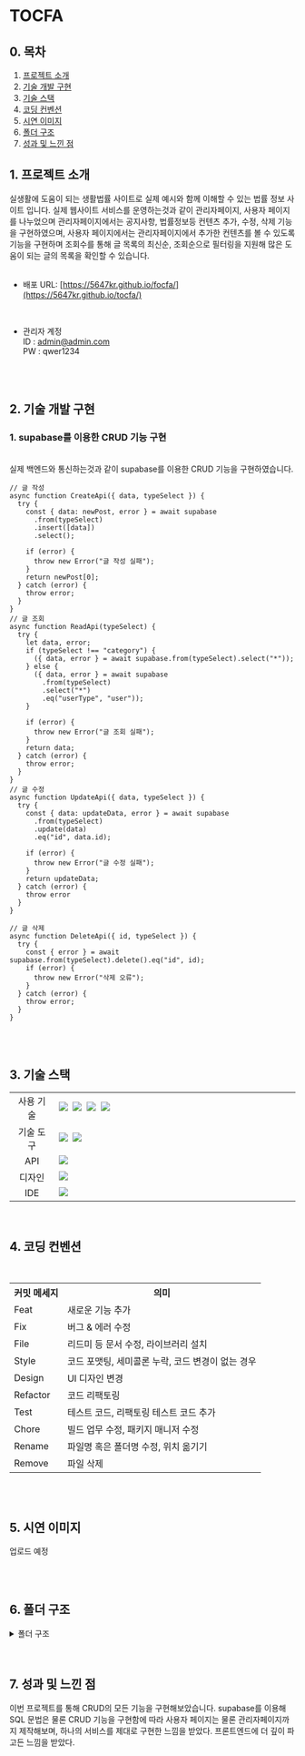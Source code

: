 # TOCFA

## 0. 목차

1.  [프로젝트 소개](#1-프로젝트-소개)
2.  [기술 개발 구현](#2-기술-개발-구현)
3.  [기술 스택](#3-기술-스택)
4.  [코딩 컨벤션](#4-코딩-컨벤션)
5.  [시연 이미지](#5-시연-이미지)
6.  [폴더 구조](#6-폴더-구조)
7.  [성과 및 느낀 점](#8-성과-및-느낀-점)
    <br>

## 1. 프로젝트 소개

실생활에 도움이 되는 생활법률 사이트로 실제 예시와 함께 이해할 수 있는 법률 정보 사이트 입니다. 실제 웹사이트 서비스를 운영하는것과 같이 관리자페이지, 사용자 페이지를 나누었으며 관리자페이지에서는 공지사항, 법률정보등 컨텐츠 추가, 수정, 삭제 기능을 구현하였으며, 사용자 페이지에서는 관리자페이지에서 추가한 컨텐츠를 볼 수 있도록 기능을 구현하며 조회수를 통해 글 목록의 최신순, 조회순으로 필터링을 지원해 많은 도움이 되는 글의 목록을 확인할 수 있습니다.
<br />
<br />

- 배포 URL: [https://5647kr.github.io/focfa/](https://5647kr.github.io/tocfa/)
<br />

- 관리자 계정<br/>
  ID : admin@admin.com<br/>
  PW : qwer1234
<br>
<br>

## 2. 기술 개발 구현

### 1. supabase를 이용한 CRUD 기능 구현

<br>
실제 백엔드와 통신하는것과 같이 supabase를 이용한 CRUD 기능을 구현하였습니다.
<br>

```
// 글 작성
async function CreateApi({ data, typeSelect }) {
  try {
    const { data: newPost, error } = await supabase
      .from(typeSelect)
      .insert([data])
      .select();

    if (error) {
      throw new Error("글 작성 실패");
    }
    return newPost[0];
  } catch (error) {
    throw error;
  }
}
// 글 조회
async function ReadApi(typeSelect) {
  try {
    let data, error;
    if (typeSelect !== "category") {
      ({ data, error } = await supabase.from(typeSelect).select("*"));
    } else {
      ({ data, error } = await supabase
        .from(typeSelect)
        .select("*")
        .eq("userType", "user"));
    }

    if (error) {
      throw new Error("글 조회 실패");
    }
    return data;
  } catch (error) {
    throw error;
  }
}
// 글 수정
async function UpdateApi({ data, typeSelect }) {
  try {
    const { data: updateData, error } = await supabase
      .from(typeSelect)
      .update(data)
      .eq("id", data.id);

    if (error) {
      throw new Error("글 수정 실패");
    }
    return updateData;
  } catch (error) {
    throw error
  }
}

// 글 삭제
async function DeleteApi({ id, typeSelect }) {
  try {
    const { error } = await supabase.from(typeSelect).delete().eq("id", id);
    if (error) {
      throw new Error("삭제 오류");
    }
  } catch (error) {
    throw error;
  }
}

```

<br>
<br>

## 3. 기술 스택

<table>
  <tr>
    <td align="center" width="100px">사용 기술</td>
    <td width="800px">
      <img src="https://img.shields.io/badge/React-61DAFB?style=for-the-badge&logo=React&logoColor=ffffff"/>&nbsp
      <img src="https://img.shields.io/badge/React%20Router-CA4245?style=for-the-badge&logo=ReactRouter&logoColor=white"/>&nbsp 
      <img src="https://img.shields.io/badge/styled--components-DB7093?style=for-the-badge&logo=styled-components&logoColor=white"/>&nbsp
      <img src="https://img.shields.io/badge/zustand-2c51c1?style=for-the-badge&logo=zustand&logoColor=white"/>&nbsp 
    </td>
  </tr>
  <tr>
    <td align="center">기술 도구</td>
    <td>
      <img src="https://img.shields.io/badge/GitHub-181717?style=for-the-badge&logo=GitHub&logoColor=white"/>&nbsp 
      <img src="https://img.shields.io/badge/git-F05032?style=for-the-badge&logo=git&logoColor=white">
    </td>
  <tr>
  <tr>
    <td align="center">API</td>
    <td>
     <img src="https://img.shields.io/badge/supabase-000000?style=for-the-badge&logo=supabase&logoColor=hsl(153.1deg 60.67% 53.14%)"/>&nbsp 
    </td>
  <tr>
    <td align="center">디자인</td>
    <td>
      <img src="https://img.shields.io/badge/Figma-d90f42?style=for-the-badge&logo=Figma&logoColor=white"/>&nbsp  
    </td>
  </tr>
  <tr>
    <td align="center">IDE</td>
    <td>
      <img src="https://img.shields.io/badge/VSCode-007ACC?style=for-the-badge&logo=Visual%20Studio%20Code&logoColor=white"/>&nbsp
  </tr>
</table>

<br>

## 4. 코딩 컨벤션

<br>

<detail>
  <table>
    <tr>
      <th>커밋 메세지</th>
      <th>의미</th>
    </tr>
    <tr>
      <td>Feat</td>
      <td>새로운 기능 추가</td>
    </tr>
    <tr>
      <td>Fix</td>
      <td>버그 & 에러 수정</td>
    </tr>
    <tr>
      <td>File</td>
      <td>리드미 등 문서 수정, 라이브러리 설치</td>
    </tr>
    <tr>
      <td>Style</td>
      <td>코드 포맷팅, 세미콜론 누락, 코드 변경이 없는 경우</td>
    </tr>
    <tr>
      <td>Design</td>
      <td>UI 디자인 변경</td>
    </tr>
    <tr>
      <td>Refactor</td>
      <td>코드 리팩토링</td>
    </tr>
    <tr>
      <td>Test</td>
      <td>테스트 코드, 리팩토링 테스트 코드 추가</td>
    </tr>
    <tr>
      <td>Chore</td>
      <td>빌드 업무 수정, 패키지 매니저 수정</td>
    </tr>
    <tr>
      <td>Rename</td>
      <td>파일명 혹은 폴더명 수정, 위치 옮기기</td>
    </tr>
    <tr>
      <td>Remove</td>
      <td>파일 삭제</td>
    </tr>
  </table>
</detail>

<br>
<br>

## 5. 시연 이미지
업로드 예정

<br>
<br>

## 6. 폴더 구조

<details>
<summary>폴더 구조</summary>
<div markdown="1">

```
TOCFA
┃
┣ 📦public
┃ ┣ 📂assets
┃ ┃ ┗ 📂img
┃ ┃ ┃ ┣ 📜contract.webp
┃ ┃ ┃ ┣ 📜finance.webp
┃ ┃ ┃ ┣ 📜hero.webp
┃ ┃ ┃ ┣ 📜house.webp
┃ ┃ ┃ ┣ 📜logo.png
┃ ┃ ┃ ┣ 📜rights.webp
┃ ┃ ┃ ┣ 📜transport.webp
┃ ┃ ┃ ┗ 📜work.webp
┃ ┣ 📜404.html
┃ ┗ 📜index.html
┃
┣ 📦src
┃ ┣ 📂admin
┃ ┃ ┣ 📜Admin.jsx
┃ ┃ ┣ 📜AdminHome.jsx
┃ ┃ ┣ 📜AdminLogin.jsx
┃ ┃ ┣ 📜AdminPost.jsx
┃ ┃ ┗ 📜AdminUpdate.jsx
┃ ┣ 📂api
┃ ┃ ┣ 📜CategoryApi.jsx
┃ ┃ ┣ 📜LogApi.jsx
┃ ┃ ┗ 📜PostApi.jsx
┃ ┣ 📂components
┃ ┃ ┣ 📜ContentSection.jsx
┃ ┃ ┣ 📜Header.jsx
┃ ┃ ┣ 📜HeroSection.jsx
┃ ┃ ┣ 📜Input.jsx
┃ ┃ ┣ 📜Loading.jsx
┃ ┃ ┣ 📜Modal.jsx
┃ ┃ ┗ 📜Protected.jsx
┃ ┣ 📂store
┃ ┃ ┣ 📜PostStore.jsx
┃ ┃ ┗ 📜TypeStore.jsx
┃ ┣ 📂styles
┃ ┃ ┣ 📜GlobalStyle.jsx
┃ ┃ ┗ 📜font.css
┃ ┣ 📂user
┃ ┃ ┣ 📜UserHome.jsx
┃ ┃ ┣ 📜UserLaws.jsx
┃ ┃ ┣ 📜UserLawsDetail.jsx
┃ ┃ ┣ 📜UserNotice.jsx
┃ ┃ ┗ 📜UserNoticeDetail.jsx
┃ ┣ 📜App.js
┃ ┣ 📜index.js
┃ ┗ 📜supabaseClient.js
```

 </div>
</details>

<br>
<br>

## 7. 성과 및 느낀 점

이번 프로젝트를 통해 CRUD의 모든 기능을 구현해보았습니다. supabase를 이용해 SQL 문법은 물론 CRUD 기능을 구현함에 따라 사용자 페이지는 물론 관리자페이지까지 제작해보며, 하나의 서비스를 제대로 구현한 느낌을 받았다. 프론트엔드에 더 깊이 파고든 느낌을 받았다.
